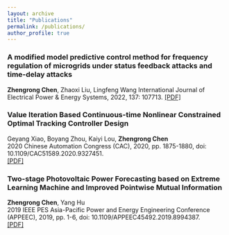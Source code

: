 ```yaml
---
layout: archive
title: "Publications"
permalink: /publications/
author_profile: true
---
```


### A modified model predictive control method for frequency regulation of microgrids under status feedback attacks and time-delay attacks
<b>Zhengrong Chen</b>, Zhaoxi Liu, Lingfeng Wang 
International Journal of Electrical Power & Energy Systems, 2022, 137: 107713.
[[PDF]](http://zhengrongchen.github.io/files/paper3.pdf)

### Value Iteration Based Continuous-time Nonlinear Constrained Optimal Tracking Controller Design
Geyang Xiao, Boyang Zhou, Kaiyi Lou, <b>Zhengrong Chen</b>  
2020 Chinese Automation Congress (CAC), 2020, pp. 1875-1880, doi: 10.1109/CAC51589.2020.9327451.  
[[PDF]](http://zhengrongchen.github.io/files/paper2.pdf)

### Two-stage Photovoltaic Power Forecasting based on Extreme Learning Machine and Improved Pointwise Mutual Information
<b>Zhengrong Chen</b>, Yang Hu  
2019 IEEE PES Asia-Pacific Power and Energy Engineering Conference (APPEEC), 2019, pp. 1-6, doi: 10.1109/APPEEC45492.2019.8994387.  
[[PDF]](http://zhengrongchen.github.io/files/paper1.pdf)
